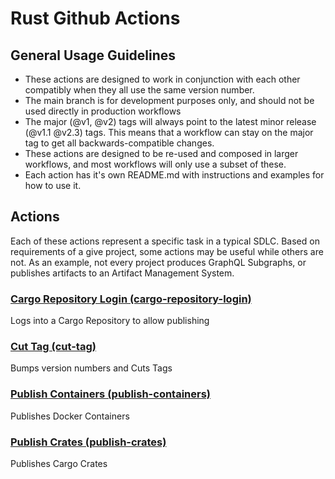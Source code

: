 # Rust Github Actions

## General Usage Guidelines

- These actions are designed to work in conjunction with each other compatibly
  when they all use the same version number.
- The main branch is for development purposes only, and should not be used
  directly in production workflows
- The major (@v1, @v2) tags will always point to the latest minor release (@v1.1
  @v2.3) tags. This means that a workflow can stay on the major tag to get all
  backwards-compatible changes.
- These actions are designed to be re-used and composed in larger workflows,
  and most workflows will only use a subset of these.
- Each action has it's own README.md with instructions and examples for how to
  use it.

## Actions

Each of these actions represent a specific task in a typical SDLC. Based on
requirements of a give project, some actions may be useful while others are not.
As an example, not every project produces GraphQL Subgraphs, or publishes
artifacts to an Artifact Management System.

### [Cargo Repository Login (cargo-repository-login)](cargo-repository-login/README.md)

Logs into a Cargo Repository to allow publishing

### [Cut Tag (cut-tag)](cut-tag/README.md)

Bumps version numbers and Cuts Tags

### [Publish Containers (publish-containers)](/publish-containers/README.md)

Publishes Docker Containers

### [Publish Crates (publish-crates)](/publish-crates/README.md)

Publishes Cargo Crates
